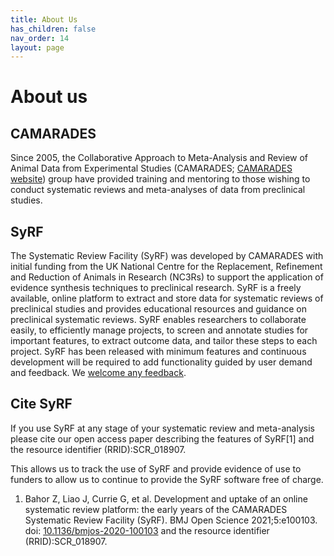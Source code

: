 ```yaml
---
title: About Us
has_children: false
nav_order: 14
layout: page
---
```


# About us

## CAMARADES
Since 2005, the Collaborative Approach to Meta-Analysis and Review of Animal Data from Experimental Studies (CAMARADES; [CAMARADES website](https://www.ed.ac.uk/clinical-brain-sciences/research/camarades)) group have provided training and mentoring to those wishing to conduct systematic reviews and meta-analyses of data from preclinical studies. 

## SyRF
The Systematic Review Facility (SyRF) was developed by CAMARADES with initial funding from the UK National Centre for the Replacement, Refinement and Reduction of Animals in Research (NC3Rs) to support the application of evidence synthesis techniques to preclinical research. SyRF is a freely available, online platform to extract and store data for systematic reviews of preclinical studies and provides educational resources and guidance on preclinical systematic reviews. SyRF enables researchers to collaborate easily, to efficiently manage projects, to screen and annotate studies for important features, to extract outcome data, and tailor these steps to each project. SyRF has been released with minimum features and continuous development will be required to add functionality guided by user demand and feedback. We [welcome any feedback](mailto:helpdesk@syrf.org.uk).

## Cite SyRF

If you use SyRF at any stage of your systematic review and meta-analysis please cite our open access paper describing the features of SyRF[1] and the resource identifier (RRID):SCR_018907.

This allows us to track the use of SyRF and provide evidence of use to funders to allow us to continue to provide the SyRF software free of charge.

  1. Bahor Z, Liao J, Currie G, et al. Development and uptake of an online systematic review platform: the early years of the CAMARADES Systematic Review Facility (SyRF). BMJ Open Science 2021;5:e100103. doi: [10.1136/bmjos-2020-100103](https://doi.org/10.1136/bmjos-2020-100103) and the resource identifier (RRID):SCR_018907.
